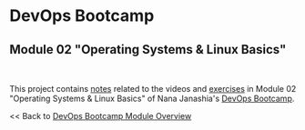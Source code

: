 # DevOps Bootcamp
## Module 02 "Operating Systems & Linux Basics"
<br />

This project contains [notes](./Notes.md) related to the videos and [exercises](./Exercises.md) in Module 02 "Operating Systems & Linux Basics" of Nana Janashia's [DevOps Bootcamp](https://www.techworld-with-nana.com/devops-bootcamp).

<< Back to [DevOps Bootcamp Module Overview](https://github.com/fsiegrist/twn-devops-bootcamp)